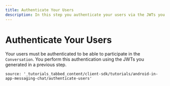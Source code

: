 ```yaml
---
title: Authenticate Your Users
description: In this step you authenticate your users via the JWTs you created earlier
---
```


# Authenticate Your Users

Your users must be authenticated to be able to participate in the `Conversation`. You perform this authentication using the JWTs you generated in a previous step.

```tabbed_content
source: '_tutorials_tabbed_content/client-sdk/tutorials/android-in-app-messaging-chat/authenticate-users'
```
